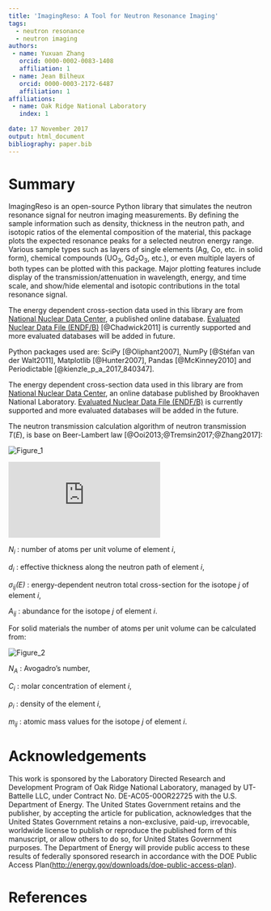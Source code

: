 ```yaml
---
title: 'ImagingReso: A Tool for Neutron Resonance Imaging'
tags:
  - neutron resonance
  - neutron imaging
authors:
 - name: Yuxuan Zhang
   orcid: 0000-0002-0083-1408
   affiliation: 1
 - name: Jean Bilheux
   orcid: 0000-0003-2172-6487
   affiliation: 1
affiliations:
 - name: Oak Ridge National Laboratory
   index: 1
   
date: 17 November 2017
output: html_document
bibliography: paper.bib
---
```


# Summary

ImagingReso is an open-source Python library that simulates the neutron
resonance signal for neutron imaging measurements. By defining the sample
information such as density, thickness in the neutron path, and isotopic
ratios of the elemental composition of the material, this package plots
the expected resonance peaks for a selected neutron energy range.
Various sample types such as layers of single elements (Ag, Co, etc. in solid form),
chemical compounds (UO<sub>3</sub>, Gd<sub>2</sub>O<sub>3</sub>, etc.),
or even multiple layers of both types can be plotted with this package.
Major plotting features include display of the transmission/attenuation in
wavelength, energy, and time scale, and show/hide elemental and
isotopic contributions in the total resonance signal.

The energy dependent cross-section data used in this library are from
[National Nuclear Data Center](http://www.nndc.bnl.gov/), a published
online database. [Evaluated Nuclear Data File 
(ENDF/B)](http://www.nndc.bnl.gov/exfor/endf00.jsp) [@Chadwick2011] is currently
supported and more evaluated databases will be added in future.

Python packages used are: SciPy [@Oliphant2007], NumPy [@Stéfan van der Walt2011], 
Matplotlib [@Hunter2007], Pandas [@McKinney2010] and Periodictable [@kienzle_p_a_2017_840347].

The energy dependent cross-section data used in this library are from 
[National Nuclear Data Center](http://www.nndc.bnl.gov/), an online database 
published by Brookhaven National Laboratory. 
[Evaluated Nuclear Data File (ENDF/B)](http://www.nndc.bnl.gov/exfor/endf00.jsp) 
is currently supported and more evaluated databases will be added in the future.

The neutron transmission calculation algorithm of neutron transmission *T*(*E*), 
is base on Beer-Lambert law [@Ooi2013;@Tremsin2017;@Zhang2017]:

![Figure_1](https://github.com/ornlneutronimaging/ImagingReso/blob/master/documentation/source/_static/Beer_lambert_law_1.png)

![Figure_1](http://latex.codecogs.com/gif.latex?%24%24T%5Cleft%28%20E%20%5Cright%29%20%3D%5Cfrac%20%7B%20I%5Cleft%28%20E%20%5Cright%29%20%7D%7B%20%7B%20I%20%7D_%7B%200%20%7D%5Cleft%28%20E%20%5Cright%29%20%7D%20%3Dexp%5Cleft%5B%20-%5Csum%5Cnolimits_i%20%7B%20%7B%20N%20%7D_%7B%20i%20%7D%7B%20d%20%7D_%7B%20i%20%7D%20%7D%20%5Csum%5Cnolimits_j%20%7B%20%7B%20%5Csigma%20%7D_%7B%20ij%20%7D%5Cleft%28%20E%20%5Cright%29%20%7B%20A%20%7D_%7B%20ij%20%7D%20%7D%20%5Cright%5D%24%24)

*N<sub>i</sub>* : number of atoms per unit volume of element *i*, 

*d<sub>i</sub>* : effective thickness along the neutron path of element *i*,

*σ<sub>ij</sub>(E)* : energy-dependent neutron total cross-section for the isotope *j* of element *i*, 

*A<sub>ij</sub>* : abundance for the isotope *j* of element *i*. 

For solid materials the number of atoms per unit volume can be calculated from:

![Figure_2](https://github.com/ornlneutronimaging/ImagingReso/blob/master/documentation/source/_static/Beer_lambert_law_2.png)

*N<sub>A</sub>* : Avogadro’s number,

*C<sub>i</sub>* : molar concentration of element *i*,

*ρ<sub>i</sub>* : density of the element *i*,

*m<sub>ij</sub>* : atomic mass values for the isotope *j* of element *i*.

# Acknowledgements
This work is sponsored by the Laboratory Directed Research and
Development Program of Oak Ridge National Laboratory, managed by
UT-Battelle LLC, under Contract No. DE-AC05-00OR22725 with the U.S. 
Department of Energy. The United States Government retains and the 
publisher, by accepting the article for publication, acknowledges 
that the United States Government retains a non-exclusive, paid-up, 
irrevocable, worldwide license to publish or reproduce the published 
form of this manuscript, or allow others to do so, for United States 
Government purposes. The Department of Energy will provide public 
access to these results of federally sponsored research in accordance 
with the DOE Public Access Plan(http://energy.gov/downloads/doe-public-access-plan).

# References


